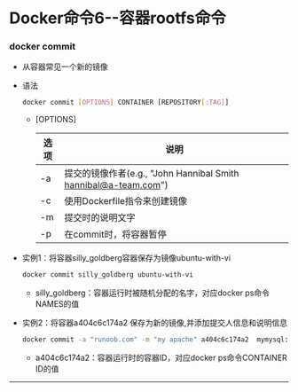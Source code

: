 # Docker命令6--容器rootfs命令

### docker commit

+ 从容器常见一个新的镜像

+ 语法

  ```bash
  docker commit [OPTIONS] CONTAINER [REPOSITORY[:TAG]]
  ```

  + [OPTIONS]

    | 选项 | 说明                                                         |
    | ---- | ------------------------------------------------------------ |
    | -a   | 提交的镜像作者(e.g., "John Hannibal Smith <hannibal@a-team.com>") |
    | -c   | 使用Dockerfile指令来创建镜像                                 |
    | -m   | 提交时的说明文字                                             |
    | -p   | 在commit时，将容器暂停                                       |

+ 实例1：将容器silly_goldberg容器保存为镜像ubuntu-with-vi

  ```bash
  docker commit silly_goldberg ubuntu-with-vi
  ```

  + silly_goldberg：容器运行时被随机分配的名字，对应docker ps命令NAMES的值

+ 实例2：将容器a404c6c174a2 保存为新的镜像,并添加提交人信息和说明信息

  ```bash
  docker commit -a "runoob.com" -m "my apache" a404c6c174a2  mymysql:v1 
  ```

  + a404c6c174a2：容器运行时的容器ID，对应docker ps命令CONTAINER ID的值

---

